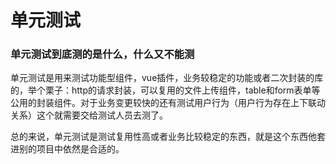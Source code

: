 # 单元测试
### 单元测试到底测的是什么，什么又不能测

单元测试是用来测试功能型组件，vue插件，业务较稳定的功能或者二次封装的库的，举个栗子：http的请求封装，可以复用的文件上传组件，table和form表单等公用的封装组件。对于业务变更较快的还有测试用户行为（用户行为存在上下联动关系）这个就需要交给测试人员去测了。 

总的来说，单元测试是测试复用性高或者业务比较稳定的东西，就是这个东西他套进别的项目中依然是合适的。

